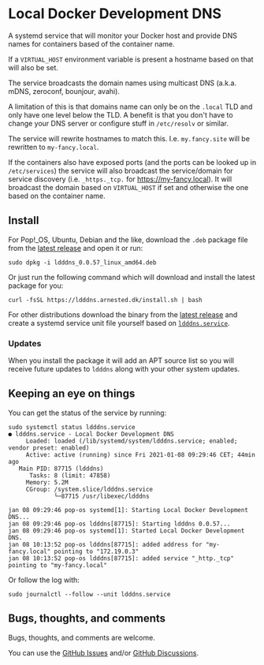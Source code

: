 # Local Docker Development DNS

A systemd service that will monitor your Docker host and provide
DNS names for containers based of the container name.

If a `VIRTUAL_HOST` environment variable is present a hostname based
on that will also be set.

The service broadcasts the domain names using multicast DNS
(a.k.a. mDNS, zeroconf, bounjour, avahi).

A limitation of this is that domains name can only be on the `.local`
TLD and only have one level below the TLD. A benefit is that you don't
have to change your DNS server or configure stuff in `/etc/resolv` or
similar.

The service will rewrite hostnames to match this. I.e. `my.fancy.site`
will be rewritten to `my-fancy.local`.

If the containers also have exposed ports (and the ports can be looked
up in `/etc/services`) the service will also broadcast the
service/domain for service discovery (i.e. `_https._tcp.` for
https://my-fancy.local). It will broadcast the domain based on
`VIRTUAL_HOST` if set and otherwise the one based on the container
name.

## Install

For Pop!_OS, Ubuntu, Debian and the like, download the `.deb` package
file from the [latest
release](https://github.com/arnested/ldddns/releases/latest) and open
it or run:

```console
sudo dpkg -i ldddns_0.0.57_linux_amd64.deb
```

Or just run the following command which will download and install the
latest package for you:

```console
curl -fsSL https://ldddns.arnested.dk/install.sh | bash
```

For other distributions download the binary from the [latest
release](https://github.com/arnested/ldddns/releases/latest) and
create a systemd service unit file yourself based on
[`ldddns.service`](https://github.com/arnested/ldddns/blob/main/systemd/ldddns.service).

### Updates

When you install the package it will add an APT source list so you
will receive future updates to `ldddns` along with your other system
updates.

## Keeping an eye on things

You can get the status of the service by running:

```console
sudo systemctl status ldddns.service
● ldddns.service - Local Docker Development DNS
     Loaded: loaded (/lib/systemd/system/ldddns.service; enabled; vendor preset: enabled)
     Active: active (running) since Fri 2021-01-08 09:29:46 CET; 44min ago
   Main PID: 87715 (ldddns)
      Tasks: 8 (limit: 47858)
     Memory: 5.2M
     CGroup: /system.slice/ldddns.service
             └─87715 /usr/libexec/ldddns

jan 08 09:29:46 pop-os systemd[1]: Starting Local Docker Development DNS...
jan 08 09:29:46 pop-os ldddns[87715]: Starting ldddns 0.0.57...
jan 08 09:29:46 pop-os systemd[1]: Started Local Docker Development DNS.
jan 08 10:13:52 pop-os ldddns[87715]: added address for "my-fancy.local" pointing to "172.19.0.3"
jan 08 10:13:52 pop-os ldddns[87715]: added service "_http._tcp" pointing to "my-fancy.local"
```

Or follow the log with:

```console
sudo journalctl --follow --unit ldddns.service
```

## Bugs, thoughts, and comments

Bugs, thoughts, and comments are welcome.

You can use the [GitHub
Issues](https://github.com/arnested/ldddns/issues) and/or [GitHub
Discussions](https://github.com/arnested/ldddns/discussions).
